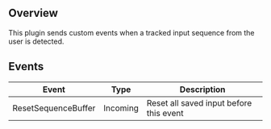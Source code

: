 ## Overview

This plugin sends custom events when a tracked input sequence from the user is detected.

## Events

| Event               | Type     | Description                             |
|---------------------|----------|-----------------------------------------|
| ResetSequenceBuffer | Incoming | Reset all saved input before this event |
